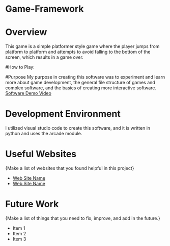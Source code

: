 # Game-Framework

# Overview
This game is a simple platformer style game where the player jumps from platform to platform and attempts to avoid falling to the bottom of the screen, which results in a game over.

#How to Play:


#Purpose
My purpose in creating this software was to experiment and learn more about game development, the general file structure of games and complex software, and the basics of creating more interactive software.
[Software Demo Video](http://youtube.link.goes.here)

# Development Environment
I utilized visual studio code to create this software, and it is written in python and uses the arcade module.

# Useful Websites
{Make a list of websites that you found helpful in this project}
* [Web Site Name](http://url.link.goes.here)
* [Web Site Name](http://url.link.goes.here)

# Future Work
{Make a list of things that you need to fix, improve, and add in the future.}
* Item 1
* Item 2
* Item 3
